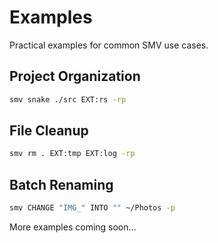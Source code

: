 # Examples

Practical examples for common SMV use cases.

## Project Organization
```bash
smv snake ./src EXT:rs -rp
```

## File Cleanup
```bash
smv rm . EXT:tmp EXT:log -rp
```

## Batch Renaming
```bash
smv CHANGE "IMG_" INTO "" ~/Photos -p
```

More examples coming soon...